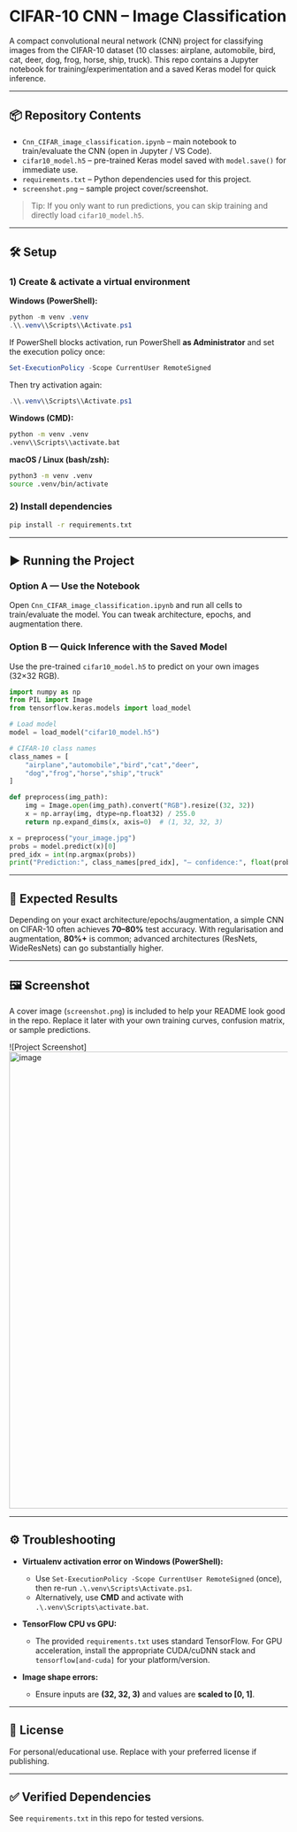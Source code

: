 
# CIFAR-10 CNN – Image Classification

A compact convolutional neural network (CNN) project for classifying images from the CIFAR-10 dataset (10 classes: airplane, automobile, bird, cat, deer, dog, frog, horse, ship, truck). This repo contains a Jupyter notebook for training/experimentation and a saved Keras model for quick inference.

---

## 📦 Repository Contents

- `Cnn_CIFAR_image_classification.ipynb` – main notebook to train/evaluate the CNN (open in Jupyter / VS Code).  
- `cifar10_model.h5` – pre-trained Keras model saved with `model.save()` for immediate use.  
- `requirements.txt` – Python dependencies used for this project.  
- `screenshot.png` – sample project cover/screenshot.  

> Tip: If you only want to run predictions, you can skip training and directly load `cifar10_model.h5`.

---

## 🛠️ Setup

### 1) Create & activate a virtual environment

**Windows (PowerShell):**
```powershell
python -m venv .venv
.\\.venv\\Scripts\\Activate.ps1
````

If PowerShell blocks activation, run PowerShell **as Administrator** and set the execution policy once:

```powershell
Set-ExecutionPolicy -Scope CurrentUser RemoteSigned
```

Then try activation again:

```powershell
.\\.venv\\Scripts\\Activate.ps1
```

**Windows (CMD):**

```bat
python -m venv .venv
.venv\\Scripts\\activate.bat
```

**macOS / Linux (bash/zsh):**

```bash
python3 -m venv .venv
source .venv/bin/activate
```

### 2) Install dependencies

```bash
pip install -r requirements.txt
```

---

## ▶️ Running the Project

### Option A — Use the Notebook

Open `Cnn_CIFAR_image_classification.ipynb` and run all cells to train/evaluate the model. You can tweak architecture, epochs, and augmentation there.

### Option B — Quick Inference with the Saved Model

Use the pre-trained `cifar10_model.h5` to predict on your own images (32×32 RGB).

```python
import numpy as np
from PIL import Image
from tensorflow.keras.models import load_model

# Load model
model = load_model("cifar10_model.h5")

# CIFAR-10 class names
class_names = [
    "airplane","automobile","bird","cat","deer",
    "dog","frog","horse","ship","truck"
]

def preprocess(img_path):
    img = Image.open(img_path).convert("RGB").resize((32, 32))
    x = np.array(img, dtype=np.float32) / 255.0
    return np.expand_dims(x, axis=0)  # (1, 32, 32, 3)

x = preprocess("your_image.jpg")
probs = model.predict(x)[0]
pred_idx = int(np.argmax(probs))
print("Prediction:", class_names[pred_idx], "– confidence:", float(probs[pred_idx]))
```

---

## 🧪 Expected Results

Depending on your exact architecture/epochs/augmentation, a simple CNN on CIFAR-10 often achieves **70–80%** test accuracy. With regularisation and augmentation, **80%+** is common; advanced architectures (ResNets, WideResNets) can go substantially higher.

---

## 🖼️ Screenshot

A cover image (`screenshot.png`) is included to help your README look good in the repo. Replace it later with your own training curves, confusion matrix, or sample predictions.

![Project Screenshot]<img width="773" height="826" alt="image" src="https://github.com/user-attachments/assets/ab4bb7cb-0eb4-4aad-adc4-ddbe0005c037" />


---

## ⚙️ Troubleshooting

* **Virtualenv activation error on Windows (PowerShell):**

  * Use `Set-ExecutionPolicy -Scope CurrentUser RemoteSigned` (once), then re-run `.\.venv\Scripts\Activate.ps1`.
  * Alternatively, use **CMD** and activate with `.\.venv\Scripts\activate.bat`.

* **TensorFlow CPU vs GPU:**

  * The provided `requirements.txt` uses standard TensorFlow. For GPU acceleration, install the appropriate CUDA/cuDNN stack and `tensorflow[and-cuda]` for your platform/version.

* **Image shape errors:**

  * Ensure inputs are **(32, 32, 3)** and values are **scaled to \[0, 1]**.

---

## 📄 License

For personal/educational use. Replace with your preferred license if publishing.

---

## ✅ Verified Dependencies

See `requirements.txt` in this repo for tested versions.

```
